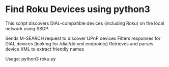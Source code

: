 # Find Roku Devices using python3

This script discovers DIAL-compatible devices (including Roku) on the local network using SSDP.

Sends M-SEARCH request to discover UPnP devices
Filters responses for DIAL devices (looking for /dial/dd.xml endpoints)
Retrieves and parses device XML to extract friendly names

Usage: python3 roku.py
